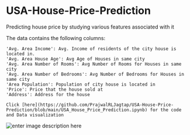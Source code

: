 # USA-House-Price-Prediction
Predicting house price by studying various features associated with it

The data contains the following columns:

    'Avg. Area Income': Avg. Income of residents of the city house is located in.
    'Avg. Area House Age': Avg Age of Houses in same city
    'Avg. Area Number of Rooms': Avg Number of Rooms for Houses in same city
    'Avg. Area Number of Bedrooms': Avg Number of Bedrooms for Houses in same city
    'Area Population': Population of city house is located in
    'Price': Price that the house sold at
    'Address': Address for the house
    
    Click [here](https://github.com/PrajwalRLJagtap/USA-House-Price-Prediction/blob/main/USA_House_Price_Prediction.ipynb) for the code and Data visualization 





![enter image description here](https://i.ytimg.com/vi/LvfbopVq-WE/maxresdefault.jpg)
